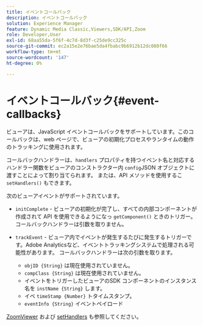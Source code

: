 ```yaml
---
title: イベントコールバック
description: イベントコールバック
solution: Experience Manager
feature: Dynamic Media Classic,Viewers,SDK/API,Zoom
role: Developer,User
exl-id: 68aa55da-5f6f-4c7d-8d3f-c25de9cc325c
source-git-commit: ec2a15e2e76bae5da4fbabc9b6912b12dc080f66
workflow-type: tm+mt
source-wordcount: '147'
ht-degree: 0%

---
```


# イベントコールバック{#event-callbacks}

ビューアは、JavaScript イベントコールバックをサポートしています。このコールバックは、web ページで、ビューアの初期化プロセスやランタイムの動作のトラッキングに使用されます。

コールバックハンドラーは、`handlers` プロパティを持つイベント名と対応するハンドラー関数をビューアのコンストラクター内 `config`JSON オブジェクトに渡すことによって割り当てられます。 または、API メソッドを使用するこ `setHandlers()` もできます。

次のビューアイベントがサポートされています。

* `initComplete` - ビューアの初期化が完了し、すべての内部コンポーネントが作成されて API を使用できるようになっ `getComponent()` ときのトリガー。 コールバックハンドラーは引数を取りません。

* `trackEvent` - ビューア内でイベントが発生するたびに発生するトリガーです。Adobe Analyticsなど、イベントトラッキングシステムで処理される可能性があります。 コールバックハンドラーは次の引数を取ります。

   * `objID {String}` は現在使用されていません。
   * `compClass {String}` は現在使用されていません。
   * イベントをトリガーしたビューアのSDK コンポーネントのインスタンス名を `instName {String}` します。
   * イベ `timeStamp {Number}` トタイムスタンプ。
   * `eventInfo {String}` イベントペイロード

[ZoomViewer](../../c-html5-s7-aem-asset-viewers/c-html5-20-zoom-viewer-about/c-html5-20-zoom-viewer-javascriptapiref/r-html5-zoom-viewer-20-javascriptapiref-zoomviewer.md#reference-bd16cadc0c054fafb0db4994741d47cd) および [setHandlers](../../c-html5-s7-aem-asset-viewers/c-html5-20-zoom-viewer-about/c-html5-20-zoom-viewer-javascriptapiref/r-html5-zoom-viewer-20-javascriptapiref-sethandlers.md#reference-d76f126ac4354dc282e56afd49a0c643) も参照してください。
